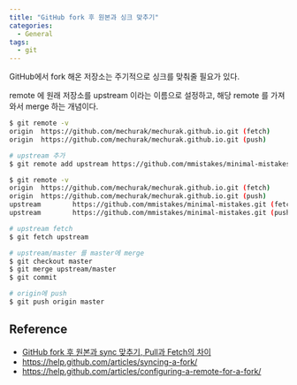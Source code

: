 ```yaml
---
title: "GitHub fork 후 원본과 싱크 맞추기"
categories:
  - General
tags:
  - git
---
```


GitHub에서 fork 해온 저장소는 주기적으로 싱크를 맞춰줄 필요가 있다.

remote 에 원래 저장소를 upstream 이라는 이름으로 설정하고, 해당 remote 를 가져와서 merge 하는 개념이다.

```bash
$ git remote -v
origin  https://github.com/mechurak/mechurak.github.io.git (fetch)
origin  https://github.com/mechurak/mechurak.github.io.git (push)

# upstream 추가
$ git remote add upstream https://github.com/mmistakes/minimal-mistakes.git

$ git remote -v
origin  https://github.com/mechurak/mechurak.github.io.git (fetch)
origin  https://github.com/mechurak/mechurak.github.io.git (push)
upstream        https://github.com/mmistakes/minimal-mistakes.git (fetch)
upstream        https://github.com/mmistakes/minimal-mistakes.git (push)

# upstream fetch
$ git fetch upstream

# upstream/master 를 master에 merge
$ git checkout master
$ git merge upstream/master
$ git commit

# origin에 push
$ git push origin master
```

## Reference
- [GitHub fork 후 원본과 sync 맞추기, Pull과 Fetch의 차이](http://blog.naver.com/leejk9592/221016277032)
- <https://help.github.com/articles/syncing-a-fork/>
- <https://help.github.com/articles/configuring-a-remote-for-a-fork/>